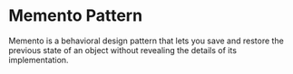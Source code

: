 # Memento Pattern

Memento is a behavioral design pattern that lets you save and restore the previous state of an object without revealing the details of its implementation.